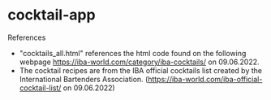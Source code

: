 # cocktail-app

References
- "cocktails_all.html" references the html code found on the following webpage https://iba-world.com/category/iba-cocktails/ on 09.06.2022.
- The cocktail recipes are from the IBA official cocktails list created by the International Bartenders Association. (https://iba-world.com/iba-official-cocktail-list/ on 09.06.2022)